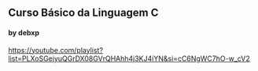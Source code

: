 ## Curso Básico da Linguagem C
#### by debxp
https://youtube.com/playlist?list=PLXoSGejyuQGrDX08GVrQHAhh4j3KJ4iYN&si=cC6NgWC7hO-w_cV2
